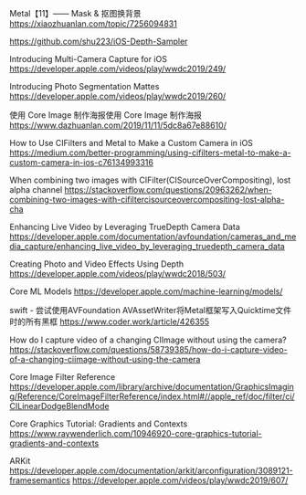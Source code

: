 Metal【11】—— Mask & 抠图换背景
https://xiaozhuanlan.com/topic/7256094831

https://github.com/shu223/iOS-Depth-Sampler

Introducing Multi-Camera Capture for iOS
https://developer.apple.com/videos/play/wwdc2019/249/

Introducing Photo Segmentation Mattes
https://developer.apple.com/videos/play/wwdc2019/260/


使用 Core Image 制作海报使用 Core Image 制作海报
https://www.dazhuanlan.com/2019/11/11/5dc8a67e88610/

How to Use CIFilters and Metal to Make a Custom Camera in iOS
https://medium.com/better-programming/using-cifilters-metal-to-make-a-custom-camera-in-ios-c76134993316

When combining two images with CIFilter(CISourceOverCompositing), lost alpha channel
https://stackoverflow.com/questions/20963262/when-combining-two-images-with-cifiltercisourceovercompositing-lost-alpha-cha


Enhancing Live Video by Leveraging TrueDepth Camera Data
https://developer.apple.com/documentation/avfoundation/cameras_and_media_capture/enhancing_live_video_by_leveraging_truedepth_camera_data

Creating Photo and Video Effects Using Depth
https://developer.apple.com/videos/play/wwdc2018/503/

Core ML Models
https://developer.apple.com/machine-learning/models/

swift - 尝试使用AVFoundation AVAssetWriter将Metal框架写入Quicktime文件时的所有黑框
https://www.coder.work/article/426355

How do I capture video of a changing CIImage without using the camera?
https://stackoverflow.com/questions/58739385/how-do-i-capture-video-of-a-changing-ciimage-without-using-the-camera



Core Image Filter Reference
https://developer.apple.com/library/archive/documentation/GraphicsImaging/Reference/CoreImageFilterReference/index.html#//apple_ref/doc/filter/ci/CILinearDodgeBlendMode

Core Graphics Tutorial: Gradients and Contexts
https://www.raywenderlich.com/10946920-core-graphics-tutorial-gradients-and-contexts


ARKit
https://developer.apple.com/documentation/arkit/arconfiguration/3089121-framesemantics
https://developer.apple.com/videos/play/wwdc2019/607/